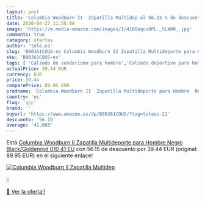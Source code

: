 ```yaml
---
layout: post
title: 'Columbia Woodburn II  Zapatilla Multidep al 56.15 % de descuento'
date: 2020-04-27 11:58:08
image: 'https://m.media-amazon.com/images/I/410OeqcvOPL._SL400_.jpg'
comments: true
category: ofertas
author: 'tole.es'
slug: 'B00J61COUS-es Columbia Woodburn II Zapatilla Multideporte para Hombre...'
sku: 'B00J61COUS-es'
tags: [ 'Calzado de senderismo para hombre','Calzado deportivo para hombre','Chanclas y sandalias de piscina para hombre','Zapatillas de senderismo para hombre','Zapatillas y calzado deportivo para hombre','Zapatos','Zapatos para hombre','Zapatos y complementos','zapatilla', ]
actualPrice: 39.44 EUR
currency: EUR
price: 39.44
comparePrice: 89.95 EUR
prodname: 'Columbia Woodburn II  Zapatilla Multideporte para Hombre  Negro  Black/Goldenrod 010   41 EU'
country: 'es'
flag: '🇪🇸'
brand: ''
buyurl: 'https://www.amazon.es/dp/B00J61COUS/?tag=tolees-21'
descuento: '56.15'
average: '41.085'
---
```


Está [Columbia Woodburn II  Zapatilla Multideporte para Hombre  Negro  Black/Goldenrod 010   41 EU](https://www.amazon.es/dp/B00J61COUS/?tag=tolees-21) con 56.15 de descuento por 39.44 EUR (original: 89.95 EUR) en el siguiente enlace!

[![Columbia Woodburn II  Zapatilla Multidep](https://m.media-amazon.com/images/I/410OeqcvOPL._SL400_.jpg)](https://www.amazon.es/dp/B00J61COUS/?tag=tolees-21)

ℹ️:


[🛒 Ver la oferta!!](https://www.amazon.es/dp/B00J61COUS/?tag=tolees-21)
